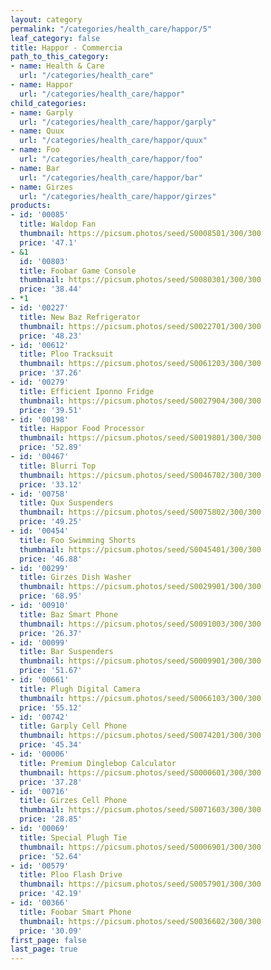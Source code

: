 ```yaml
---
layout: category
permalink: "/categories/health_care/happor/5"
leaf_category: false
title: Happor - Commercia
path_to_this_category:
- name: Health & Care
  url: "/categories/health_care"
- name: Happor
  url: "/categories/health_care/happor"
child_categories:
- name: Garply
  url: "/categories/health_care/happor/garply"
- name: Quux
  url: "/categories/health_care/happor/quux"
- name: Foo
  url: "/categories/health_care/happor/foo"
- name: Bar
  url: "/categories/health_care/happor/bar"
- name: Girzes
  url: "/categories/health_care/happor/girzes"
products:
- id: '00085'
  title: Waldop Fan
  thumbnail: https://picsum.photos/seed/S0008501/300/300
  price: '47.1'
- &1
  id: '00803'
  title: Foobar Game Console
  thumbnail: https://picsum.photos/seed/S0080301/300/300
  price: '38.44'
- *1
- id: '00227'
  title: New Baz Refrigerator
  thumbnail: https://picsum.photos/seed/S0022701/300/300
  price: '48.23'
- id: '00612'
  title: Ploo Tracksuit
  thumbnail: https://picsum.photos/seed/S0061203/300/300
  price: '37.26'
- id: '00279'
  title: Efficient Iponno Fridge
  thumbnail: https://picsum.photos/seed/S0027904/300/300
  price: '39.51'
- id: '00198'
  title: Happor Food Processor
  thumbnail: https://picsum.photos/seed/S0019801/300/300
  price: '52.89'
- id: '00467'
  title: Blurri Top
  thumbnail: https://picsum.photos/seed/S0046702/300/300
  price: '33.12'
- id: '00758'
  title: Qux Suspenders
  thumbnail: https://picsum.photos/seed/S0075802/300/300
  price: '49.25'
- id: '00454'
  title: Foo Swimming Shorts
  thumbnail: https://picsum.photos/seed/S0045401/300/300
  price: '46.88'
- id: '00299'
  title: Girzes Dish Washer
  thumbnail: https://picsum.photos/seed/S0029901/300/300
  price: '68.95'
- id: '00910'
  title: Baz Smart Phone
  thumbnail: https://picsum.photos/seed/S0091003/300/300
  price: '26.37'
- id: '00099'
  title: Bar Suspenders
  thumbnail: https://picsum.photos/seed/S0009901/300/300
  price: '51.67'
- id: '00661'
  title: Plugh Digital Camera
  thumbnail: https://picsum.photos/seed/S0066103/300/300
  price: '55.12'
- id: '00742'
  title: Garply Cell Phone
  thumbnail: https://picsum.photos/seed/S0074201/300/300
  price: '45.34'
- id: '00006'
  title: Premium Dinglebop Calculator
  thumbnail: https://picsum.photos/seed/S0000601/300/300
  price: '37.28'
- id: '00716'
  title: Girzes Cell Phone
  thumbnail: https://picsum.photos/seed/S0071603/300/300
  price: '28.85'
- id: '00069'
  title: Special Plugh Tie
  thumbnail: https://picsum.photos/seed/S0006901/300/300
  price: '52.64'
- id: '00579'
  title: Ploo Flash Drive
  thumbnail: https://picsum.photos/seed/S0057901/300/300
  price: '42.19'
- id: '00366'
  title: Foobar Smart Phone
  thumbnail: https://picsum.photos/seed/S0036602/300/300
  price: '30.09'
first_page: false
last_page: true
---
```

